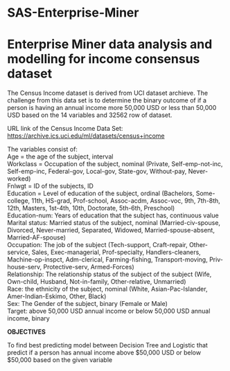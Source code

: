 # SAS-Enterprise-Miner
<h1>Enterprise Miner data analysis and modelling for income consensus dataset</h1>

The Census Income dataset is derived from UCI dataset archieve. The challenge from this data set is to determine the binary outcome of if a person is having an annual income more 50,000 USD or less than 50,000 USD based on the 14 variables and 32562 row of dataset.

URL link of the Census Income Data Set: https://archive.ics.uci.edu/ml/datasets/census+income

The variables consist of:
<br>Age = the age of the subject, interval
<br>Workclass = Occupation of the subject, nominal (Private, Self-emp-not-inc, Self-emp-inc, Federal-gov, Local-gov, State-gov, Without-pay, Never-worked)
<br>Fnlwgt = ID of the subjects, ID
<br>Education = Level of education of the subject, ordinal (Bachelors, Some-college, 11th, HS-grad, Prof-school, Assoc-acdm, Assoc-voc, 9th, 7th-8th, 12th, Masters, 1st-4th, 10th, Doctorate, 5th-6th, Preschool)
<br> Education-num: Years of education that the subject has, continuous value
<br> Marital status: Married status of the subject, nominal (Married-civ-spouse, Divorced, Never-married, Separated, Widowed, Married-spouse-absent, Married-AF-spouse)
<br> Occupation: The job of the subject (Tech-support, Craft-repair, Other-service, Sales, Exec-managerial, Prof-specialty, Handlers-cleaners, Machine-op-inspct, Adm-clerical, Farming-fishing, Transport-moving, Priv-house-serv, Protective-serv, Armed-Forces)
<br> Relationship: The relationship status of the subject of the subject (Wife, Own-child, Husband, Not-in-family, Other-relative, Unmarried)
<br>Race: the ethnicity of the subject, nominal (White, Asian-Pac-Islander, Amer-Indian-Eskimo, Other, Black)
<br>Sex: The Gender of the subject, binary (Female or Male)
<br>Target: above 50,000 USD annual income or below 50,000 USD annual income, binary

<b>OBJECTIVES</b>

To find best predicting model between Decision Tree and Logistic that predict if a person has annual income above $50,000 USD or below $50,000 based on the given variable
